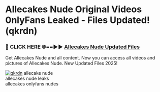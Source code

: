 # Allecakes Nude Original Videos 0nlyFans Leaked - Files Updated! (qkrdn)

<h3>🔴 CLICK HERE 🌐==►► <a href="https://tinyurl.com/52m3yx9h" rel="nofollow">Allecakes Nude Updated Files</a></h3>

Get Allecakes Nude and all content. Now you can access all videos and pictures of Allecakes Nude. New Updated Files 2025!

[![qkrdn](https://i.imgur.com/TnHtlc8.gif)](https://tinyurl.com/52m3yx9h)
allecake nude<br>
allecakes nude leaks<br>
allecakes onlyfans nudes